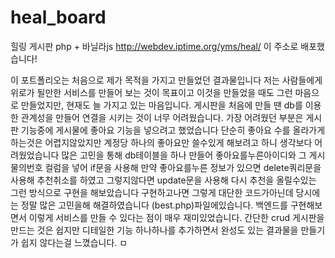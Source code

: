 # heal_board
힐링 게시판 php + 바닐라js
http://webdev.iptime.org/yms/heal/ 이 주소로 배포했습니다!

이 포트폴리오는 처음으로 제가 목적을 가지고 만들었던 결과물입니다
저는 사람들에게 위로가 될만한 서비스를 만들어 보는 것이 목표이고 이것을 만들었을 때도 그런 마음으로 만들었지만, 현재도 늘 가지고 있는 마음입니다.
게시판을 처음에 만들 땐 db를 이용한 관계성을 만들어 연결을 시키는 것이 너무 어려웠습니다. 가장 어려웠던 부분은
게시판 기능중에 게시물에 좋아요 기능을 넣으려고 했었습니다 단순히 좋아요 수를 올라가게 하는것은 어렵지않았지만 계정당 하나의 좋아요만 쓸수있게 해보려고 하니 생각보다 어려웠었습니다
많은 고민을 통해 db테이블을 하나 만들어 좋아요를누른아이디와 그 게시물의번호 컬럼을 넣어 if문을 사용해 만약 좋아요를누른 정보가 있으면 delete쿼리문을 사용해 추천취소를 하였고
그렇지않다면 update문을 사용해 다시 추천을 올릴수있는 그런 방식으로 구현을 해보았습니다 
구현하고나면 그렇게 대단한 코드가아닌데 당시에는 정말 많은 고민을해 해결하였습니다 (best.php)파일에있습니다.
백엔드를 구현해보면서 이렇게 서비스를 만들 수 있다는 점이 매우 재미있었습니다. 간단한 crud 게시판을 만드는 것은 쉽지만 디테일한 기능 하나하나를 추가하면서 완성도 있는 결과물을 만들기가 쉽지 않다는걸 느꼈습니다.
ㅁ
